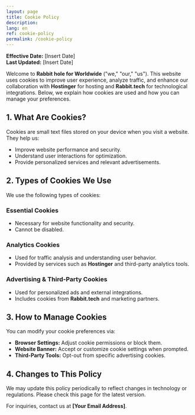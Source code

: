 ```yaml
---
layout: page
title: Cookie Policy
description:
lang: en
ref: cookie-policy
permalink: /cookie-policy
---
```


**Effective Date:** [Insert Date]  
**Last Updated:** [Insert Date]  

Welcome to **Rabbit hole for Worldwide** ("we," "our," "us"). This website uses cookies to improve user experience, analyze traffic, and enhance our collaboration with **Hostinger** for hosting and **Rabbit.tech** for technological integrations. Below, we explain how cookies are used and how you can manage your preferences.

## 1. What Are Cookies?  
Cookies are small text files stored on your device when you visit a website. They help us:
- Improve website performance and security.
- Understand user interactions for optimization.
- Provide personalized services and relevant advertisements.

## 2. Types of Cookies We Use  
We use the following types of cookies:

### **Essential Cookies**  
- Necessary for website functionality and security.
- Cannot be disabled.

### **Analytics Cookies**  
- Used for traffic analysis and understanding user behavior.
- Provided by services such as **Hostinger** and third-party analytics tools.

### **Advertising & Third-Party Cookies**  
- Used for personalized ads and external integrations.
- Includes cookies from **Rabbit.tech** and marketing partners.

## 3. How to Manage Cookies  
You can modify your cookie preferences via:
- **Browser Settings:** Adjust cookie permissions or block them.
- **Website Banner:** Accept or customize cookie settings when prompted.
- **Third-Party Tools:** Opt-out from specific advertising cookies.

## 4. Changes to This Policy  
We may update this policy periodically to reflect changes in technology or regulations. Please check this page for the latest version.

For inquiries, contact us at **[Your Email Address]**.
